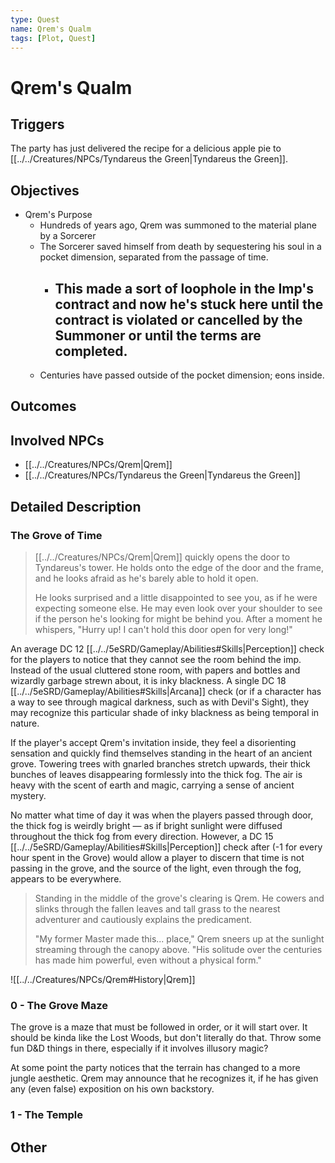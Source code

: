 ```yaml
---
type: Quest
name: Qrem's Qualm
tags: [Plot, Quest]
---
```


# Qrem's Qualm

## Triggers
The party has just delivered the recipe for a delicious apple pie to [[../../Creatures/NPCs/Tyndareus the Green|Tyndareus the Green]].
## Objectives
- Qrem's Purpose 
	- Hundreds of years ago, Qrem was summoned to the material plane by a Sorcerer 
	- The Sorcerer saved himself from death by sequestering his soul in a pocket dimension, separated from the passage of time. 
		- This made a sort of loophole in the Imp's contract and now he's stuck here until the contract is violated or cancelled by the Summoner or until the terms are completed.
			- 
	- Centuries have passed outside of the pocket dimension; eons inside. 
## Outcomes

## Involved NPCs
- [[../../Creatures/NPCs/Qrem|Qrem]]
- [[../../Creatures/NPCs/Tyndareus the Green|Tyndareus the Green]]
## Detailed Description

###  The Grove of Time
> [[../../Creatures/NPCs/Qrem|Qrem]] quickly opens the door to Tyndareus's tower. He holds onto the edge of the door and the frame, and he looks afraid as he's barely able to hold it open.
> 
> He looks surprised and a little disappointed to see you, as if he were expecting someone else. He may even look over your shoulder to see if the person he's looking for might be behind you. After a moment he whispers, "Hurry up! I can't hold this door open for very long!"

An average DC 12 [[../../5eSRD/Gameplay/Abilities#Skills|Perception]] check for the players to notice that they cannot see the room behind the imp. Instead of the usual cluttered stone room, with papers and bottles and wizardly garbage strewn about, it is inky blackness. A single DC 18 [[../../5eSRD/Gameplay/Abilities#Skills|Arcana]] check (or if a character has a way to see through magical darkness, such as with Devil's Sight), they may recognize this particular shade of inky blackness as being temporal in nature.

If the player's accept Qrem's invitation inside, they feel a disorienting sensation and quickly find themselves standing in the heart of an ancient grove. Towering trees with gnarled branches stretch upwards, their thick bunches of leaves disappearing formlessly into the thick fog. The air is heavy with the scent of earth and magic, carrying a sense of ancient mystery. 

No matter what time of day it was when the players passed through door, the thick fog is weirdly bright — as if bright sunlight were diffused throughout the thick fog from every direction. However, a DC 15 [[../../5eSRD/Gameplay/Abilities#Skills|Perception]] check after (-1 for every hour spent in the Grove) would allow a player to discern that time is not passing in the grove, and the source of the light, even through the fog, appears to be everywhere.

> Standing in the middle of the grove's clearing is Qrem. He cowers and slinks through the fallen leaves and tall grass to the nearest adventurer and cautiously explains the predicament.
> 
> "My former Master made this... place," Qrem sneers up at the sunlight streaming through the canopy above. "His solitude over the centuries has made him powerful, even without a physical form."

![[../../Creatures/NPCs/Qrem#History|Qrem]]

### 0 - The Grove Maze 

The grove is a maze that must be followed in order, or it will start over. It should be kinda like the Lost Woods, but don't literally do that. Throw some fun D&D things in there, especially if it involves illusory magic? 

At some point the party notices that the terrain has changed to a more jungle aesthetic. Qrem may announce that he recognizes it, if he has given any (even false) exposition on his own backstory. 

### 1 - The Temple

## Other